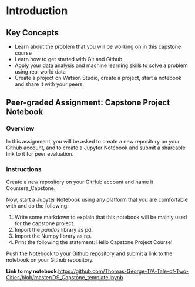 # Introduction

## Key Concepts
- Learn about the problem that you will be working on in this capstone course
- Learn how to get started with Git and Github
- Apply your data analysis and machine learning skills to solve a problem using real world data
- Create a project on Watson Studio, create a project, start a notebook and share it with your peers.

## Peer-graded Assignment: Capstone Project Notebook

### Overview
In this assignment, you will be asked to create a new repository on your Github account, and to create a Jupyter Notebook and submit a shareable link to it for peer evaluation.

### Instructions
Create a new repository on your GitHub account and name it Coursera_Capstone. 

Now, start a Jupyter Notebook using any platform that you are comfortable with and do the following:

1. Write some markdown to explain that this notebook will be mainly used for the capstone project.
2. Import the _pandas_ library as pd.
3. Import the Numpy library as np.
4. Print the following the statement: Hello Capstone Project Course!

Push the Notebook to your Github repository and submit a link to the notebook on your Github repository.

**Link to my notebook**:https://github.com/Thomas-George-T/A-Tale-of-Two-Cities/blob/master/DS_Capstone_template.ipynb
